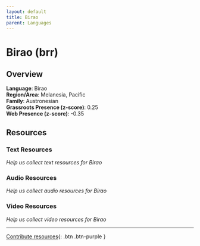 ```yaml
---
layout: default
title: Birao
parent: Languages
---
```


# Birao (brr)

## Overview

**Language**: Birao  
**Region/Area**: Melanesia, Pacific  
**Family**: Austronesian  
**Grassroots Presence (z-score)**: 0.25  
**Web Presence (z-score)**: -0.35  

## Resources

### Text Resources
*Help us collect text resources for Birao*

### Audio Resources
*Help us collect audio resources for Birao*

### Video Resources
*Help us collect video resources for Birao*

---

[Contribute resources](https://forms.office.com/e/1SfLJx3u1r){: .btn .btn-purple }
